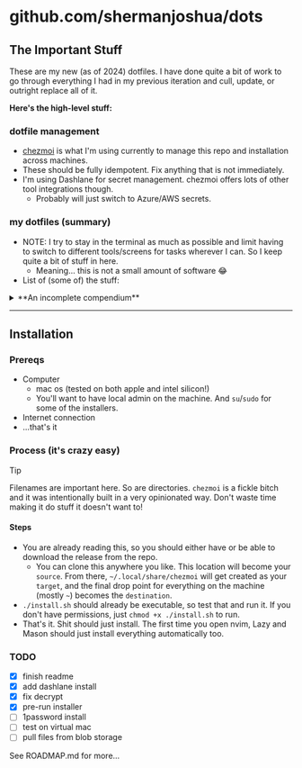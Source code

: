 # github.com/shermanjoshua/dots

## The Important Stuff

These are my new (as of 2024) dotfiles. I have done quite a bit of work to go through everything I had in my previous iteration and cull, update, or outright replace all of it.

**Here's the high-level stuff:**

### dotfile management

- [chezmoi](https://chezmoi.io) is what I'm using currently to manage this repo and installation across machines.
- These should be fully idempotent. Fix anything that is not immediately.
- I'm using Dashlane for secret management. chezmoi offers lots of other tool integrations though.
  - Probably will just switch to Azure/AWS secrets.

### my dotfiles (summary)

- NOTE: I try to stay in the terminal as much as possible and limit having to switch to different tools/screens for tasks wherever I can. So I keep quite a bit of stuff in here.
  - Meaning... this is not a small amount of software 😂
- List of (some of) the stuff:

<details>
  <summary>**An incomplete compendium**</summary>

    <ul>
      <li> gnupg (with pinentry setup and automatic key registration)</li>
      <li> ssh auto-config (with automatic encrypt/decrpt of private keys)</li>
      <li> p4v suite for mac UI diff/merge</li>
      <li> git configuration with my aliases and shortcuts</li>
      <li> CLIs for almost anything along with configs</li>
      <li> kitty terminal with customer tab bar setup and theme 🐈</li>
      <li> powerline 10k with my preferred config 🔌</li>
      <li> zsh with oh-my-zsh and plugins for hundreds of tools, themes, and autocompletes</li>
      <li> fzf terminal fuzzy search</li>
      <li> docker/compose/k8 🐳</li>
      <li> terminal sms/imessage client (coming soon) 💬</li>
      <li> terminal spotify player 🎧</li>
      <li> extensive brewfile with casks, taps, and formulae for all tools/software that I use 🍺</li>
      <li> vscode and dozens of extensions (I like having the option, and some of the extension UIs are pretty nifty...)</li>
      <li> pgsql and associated tools/configs</li>
      <li> dashlane and 1password install with CLIs for secrets and file management/import</li>
      <li> Neovim editor with about 40 plugins. Highlights include:</li>
       <li>telescope with all pickers</li>
       <li>especially nice - check out the `quickfix list` integration/wrapper. Makes working with the lists super slick.</li>
       <li>noice with sane config</li>
       <li>lsp configured and setup</li>
       <li>lazy/mason package managers</li>
       <li>dynamic lsp-config for easy addition/extension of lsp and linting tools</li>
       <li>cmp completion with full extensibility and plugins</li>
       <li>neogit/octo for git, diff/merge, github, and pr management from nvim</li>
       <li>which-key configured for keybind prompting (recognizes first keypress and shows menu of options)</li>
       <li>a gazillion other little things...</li>
    </ul>

</details>

---

## Installation

### Prereqs

- Computer
  - mac os (tested on both apple and intel silicon!)
  - You'll want to have local admin on the machine. And `su`/`sudo` for some of the installers.
- Internet connection
- ...that's it

### Process (it's crazy easy)

> [!TIP]
>
> Filenames are important here.
> So are directories.
> `chezmoi` is a fickle bitch and it was intentionally built in a very opinionated way.
> Don't waste time making it do stuff it doesn't want to!

#### Steps

- You are already reading this, so you should either have or be able to download the release from the repo.
  - You can clone this anywhere you like. This location will become your `source`. From there, `~/.local/share/chezmoi` will get created as your `target`, and the final drop point for everything on the machine (mostly `~`) becomes the `destination`.
- `./install.sh` should already be executable, so test that and run it. If you don't have permissions, just `chmod +x ./install.sh` to run.
- That's it. Shit should just install. The first time you open nvim, Lazy and Mason should just install everything automatically too.

### TODO

- [x] finish readme
- [x] add dashlane install
- [x] fix decrypt
- [x] pre-run installer
- [ ] 1password install
- [ ] test on virtual mac
- [ ] pull files from blob storage

See ROADMAP.md for more...
